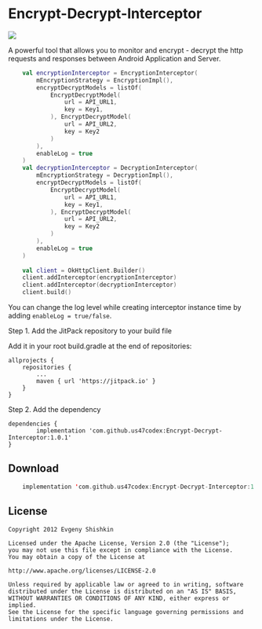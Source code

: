 Encrypt-Decrypt-Interceptor
===================

[![](https://jitpack.io/v/us47codex/Encrypt-Decrypt-Interceptor.svg)](https://jitpack.io/#us47codex/Encrypt-Decrypt-Interceptor)

A powerful tool that allows you to monitor and encrypt - decrypt the http requests and responses between Android Application and Server.

```kotlin
    val encryptionInterceptor = EncryptionInterceptor(
        mEncryptionStrategy = EncryptionImpl(),
        encryptDecryptModels = listOf(
            EncryptDecryptModel(
                url = API_URL1,
                key = Key1,
            ), EncryptDecryptModel(
                url = API_URL2,
                key = Key2
            )
        ),
        enableLog = true
    )
    val decryptionInterceptor = DecryptionInterceptor(
        mEncryptionStrategy = DecryptionImpl(),
        encryptDecryptModels = listOf(
            EncryptDecryptModel(
                url = API_URL1,
                key = Key1,
            ), EncryptDecryptModel(
                url = API_URL2,
                key = Key2
            )
        ),
        enableLog = true
    )
    
    val client = OkHttpClient.Builder()
    client.addInterceptor(encryptionInterceptor)
    client.addInterceptor(decryptionInterceptor)
    client.build()
```

You can change the log level while creating interceptor instance time by adding `enableLog = true/false`.

Step 1. Add the JitPack repository to your build file

Add it in your root build.gradle at the end of repositories:

	allprojects {
		repositories {
			...
			maven { url 'https://jitpack.io' }
		}
	}
  
Step 2. Add the dependency

	dependencies {
	        implementation 'com.github.us47codex:Encrypt-Decrypt-Interceptor:1.0.1'
	}

Download
--------

```kotlin
    implementation 'com.github.us47codex:Encrypt-Decrypt-Interceptor:1.0.1'
```
License
-------

    Copyright 2012 Evgeny Shishkin
    
    Licensed under the Apache License, Version 2.0 (the "License");
    you may not use this file except in compliance with the License.
    You may obtain a copy of the License at
    
    http://www.apache.org/licenses/LICENSE-2.0
    
    Unless required by applicable law or agreed to in writing, software
    distributed under the License is distributed on an "AS IS" BASIS,
    WITHOUT WARRANTIES OR CONDITIONS OF ANY KIND, either express or implied.
    See the License for the specific language governing permissions and
    limitations under the License.
